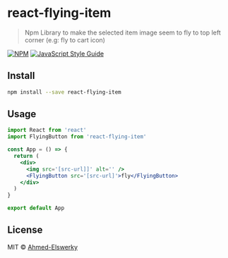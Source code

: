 # react-flying-item

> Npm Library to make the selected item image seem to fly to top left corner (e.g: fly to cart icon)

[![NPM](https://img.shields.io/npm/v/react-flying-item.svg)](https://www.npmjs.com/package/react-flying-item) [![JavaScript Style Guide](https://img.shields.io/badge/code_style-standard-brightgreen.svg)](https://standardjs.com)

## Install

```bash
npm install --save react-flying-item
```

## Usage

```jsx
import React from 'react'
import FlyingButton from 'react-flying-item'

const App = () => {
  return (
    <div>
      <img src='[src-url]]' alt='' />
      <FlyingButton src='[src-url]'>fly</FlyingButton>
    </div>
  )
}

export default App
```

## License

MIT © [Ahmed-Elswerky](https://github.com/Ahmed-Elswerky)
